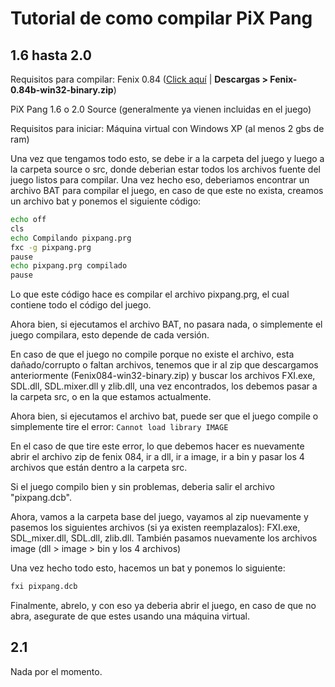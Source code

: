 # Tutorial de como compilar PiX Pang

## 1.6 hasta 2.0
Requisitos para compilar:
Fenix 0.84 ([Click aquí](https://web.archive.org/web/20050211004716/https://fenix.divsite.net/ "Click aquí") | **Descargas > Fenix-0.84b-win32-binary.zip**)

PiX Pang 1.6  o 2.0 Source (generalmente ya vienen incluidas en el juego)

Requisitos para iniciar:
Máquina virtual con Windows XP (al menos 2 gbs de ram)

Una vez que tengamos todo esto, se debe ir a la carpeta del juego y luego a la carpeta source o src, donde deberian estar todos los archivos fuente del juego listos para compilar. Una vez hecho eso, deberiamos encontrar un archivo BAT para compilar el juego, en caso de que este no exista, creamos un archivo bat y ponemos el siguiente código:
```bash
echo off
cls
echo Compilando pixpang.prg
fxc -g pixpang.prg
pause
echo pixpang.prg compilado
pause 
```

Lo que este código hace es compilar el archivo pixpang.prg, el cual contiene todo el código del juego.

Ahora bien, si ejecutamos el archivo BAT, no pasara nada, o simplemente el juego compilara, esto depende de cada versión.

En caso de que el juego no compile porque no existe el archivo, esta dañado/corrupto o faltan archivos, tenemos que ir al zip que descargamos anteriormente (Fenix084-win32-binary.zip) y buscar los archivos FXI.exe, SDL.dll, SDL.mixer.dll y zlib.dll, una vez encontrados, los debemos pasar a la carpeta src, o en la que estamos actualmente.

Ahora bien, si ejecutamos el archivo bat, puede ser que el juego compile o simplemente tire el error:
`Cannot load library IMAGE`

En el caso de que tire este error, lo que debemos hacer es nuevamente abrir el archivo zip de fenix 084, ir a dll, ir a image, ir a bin y pasar los 4 archivos que están dentro a la carpeta src.

Si el juego compilo bien y sin problemas, deberia salir el archivo "pixpang.dcb".

Ahora, vamos a la carpeta base del juego, vayamos al zip nuevamente y pasemos los siguientes archivos (si ya existen reemplazalos):
FXI.exe, SDL_mixer.dll, SDL.dll, zlib.dll.
También pasamos nuevamente los archivos image (dll > image > bin y los 4 archivos)

Una vez hecho todo esto, hacemos un bat y ponemos lo siguiente:
```bash
fxi pixpang.dcb
```
Finalmente, abrelo, y con eso ya deberia abrir el juego, en caso de que no abra, asegurate de que estes usando una máquina virtual.



## 2.1
Nada por el momento.
